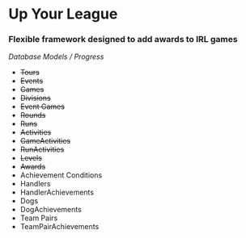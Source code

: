 # Up Your League
### Flexible framework designed to add awards to IRL games

*Database Models / Progress*
* ~~Tours~~
* ~~Events~~
* ~~Games~~
* ~~Divisions~~
* ~~Event Games~~
* ~~Rounds~~
* ~~Runs~~
* ~~Activities~~
* ~~GameActivities~~
* ~~RunActivities~~
* ~~Levels~~
* ~~Awards~~
* Achievement Conditions
* Handlers
* HandlerAchievements
* Dogs
* DogAchievements
* Team Pairs
* TeamPairAchievements